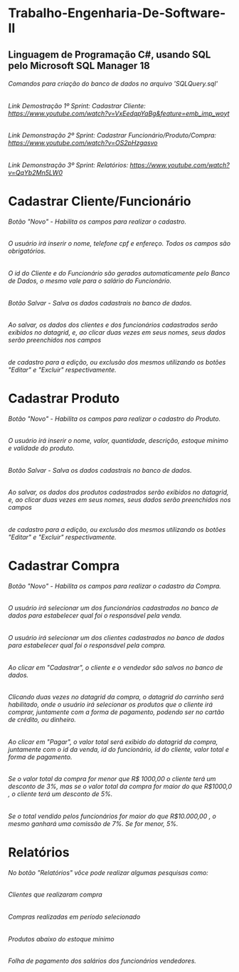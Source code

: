 # Trabalho-Engenharia-De-Software-II

## Linguagem de Programação C#, usando SQL pelo Microsoft SQL Manager 18
###### Comandos para criação do banco de dados no arquivo 'SQLQuery.sql'

###### Link Demostração 1º Sprint: Cadastrar Cliente: https://www.youtube.com/watch?v=VxEedqpYaBg&feature=emb_imp_woyt
###### Link Demonstração 2º Sprint: Cadastrar Funcionário/Produto/Compra: https://www.youtube.com/watch?v=OS2pHzgasvo
###### Link Demonstração 3º Sprint: Relatórios: https://www.youtube.com/watch?v=QqYb2Mn5LW0

# Cadastrar Cliente/Funcionário

###### Botão "Novo" - Habilita os campos para realizar o cadastro.
###### O usuário irá inserir o nome, telefone cpf e enfereço. Todos os campos são obrigatórios.
###### O id do Cliente e do Funcionário são gerados automaticamente pelo Banco de Dados, o mesmo vale para o salário do Funcionário.
###### Botão Salvar - Salva os dados cadastrais no banco de dados.
###### Ao salvar, os dados dos clientes e dos funcionários cadastrados serão exibidos no datagrid, e, ao clicar duas vezes em seus nomes, seus dados serão preenchidos nos campos
###### de cadastro para a edição, ou exclusão dos mesmos utilizando os botões "Editar" e "Excluir" respectivamente.


# Cadastrar Produto 

###### Botão "Novo" - Habilita os campos para realizar o cadastro do Produto.
###### O usuário irá inserir o nome, valor, quantidade, descrição, estoque mínimo e validade do produto.
###### Botão Salvar - Salva os dados cadastrais no banco de dados.
###### Ao salvar, os dados dos produtos cadastrados serão exibidos no datagrid, e, ao clicar duas vezes em seus nomes, seus dados serão preenchidos nos campos
###### de cadastro para a edição, ou exclusão dos mesmos utilizando os botões "Editar" e "Excluir" respectivamente.


# Cadastrar Compra

###### Botão "Novo" - Habilita os campos para realizar o cadastro da Compra.
###### O usuário irá selecionar um dos funcionários cadastrados no banco de dados para estabelecer qual foi o responsável pela venda.
###### O usuário irá selecionar um dos clientes cadastrados no banco de dados para estabelecer qual foi o responsável pela compra.
###### Ao clicar em "Cadastrar", o cliente e o vendedor são salvos no banco de dados.
###### Clicando duas vezes no datagrid da compra, o datagrid do carrinho será habilitado, onde o usuário irá selecionar os produtos que o cliente irá comprar, juntamente com a forma de pagamento, podendo ser no cartão de crédito, ou dinheiro.
###### Ao clicar em "Pagar", o valor total será exibido do datagrid da compra, juntamente com o id da venda, id do funcionário, id do cliente, valor total e forma de pagamento.
###### Se o valor total da compra for menor que R$ 1000,00 o cliente terá um desconto de 3%, mas se o valor total da compra for maior do que R$1000,0 , o cliente terá um desconto de 5%. 
###### Se o total vendido pelos funcionários for maior do que R$10.000,00 , o mesmo ganhará uma comissão de 7%. Se for menor, 5%.


# Relatórios

###### No botão "Relatórios" vôce pode realizar algumas pesquisas como:
###### Clientes que realizaram compra
###### Compras realizadas em período selecionado
###### Produtos abaixo do estoque mínimo
###### Folha de pagamento dos salários dos funcionários vendedores.
